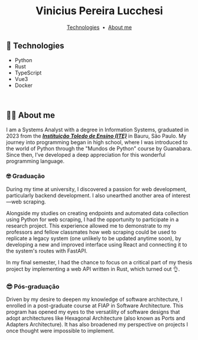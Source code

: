 <div align=center>
  
# Vinicius Pereira Lucchesi

[Technologies](#-technologies) &nbsp;&bull;&nbsp; [About me](#-about-me)

</div>

## 🚀 Technologies

- Python
- Rust
- TypeScript
- Vue3
- Docker

<br/>

## 🧑‍🦱 About me

I am a Systems Analyst with a degree in Information Systems, graduated in 2023 from the [***Instituição Toledo de Ensino (ITE)***](https://ite.edu.br/) in Bauru, São Paulo. My journey into programming began in high school, where I was introduced to the world of Python through the "Mundos de Python" course by Guanabara. Since then, I’ve developed a deep appreciation for this wonderful programming language.

### 🤓 Graduação

During my time at university, I discovered a passion for web development, particularly backend development. I also unearthed another area of interest—web scraping.

Alongside my studies on creating endpoints and automated data collection using Python for web scraping, I had the opportunity to participate in a research project. This experience allowed me to demonstrate to my professors and fellow classmates how web scraping could be used to replicate a legacy system (one unlikely to be updated anytime soon), by developing a new and improved interface using React and connecting it to the system's routes with FastAPI.

In my final semester, I had the chance to focus on a critical part of my thesis project by implementing a web API written in Rust, which turned out 👌.

### 😎 Pós-graduação

Driven by my desire to deepen my knowledge of software architecture, I enrolled in a post-graduate course at FIAP in Software Architecture. This program has opened my eyes to the versatility of software designs that adopt architectures like Hexagonal Architecture (also known as Ports and Adapters Architecture). It has also broadened my perspective on projects I once thought were impossible to implement.

